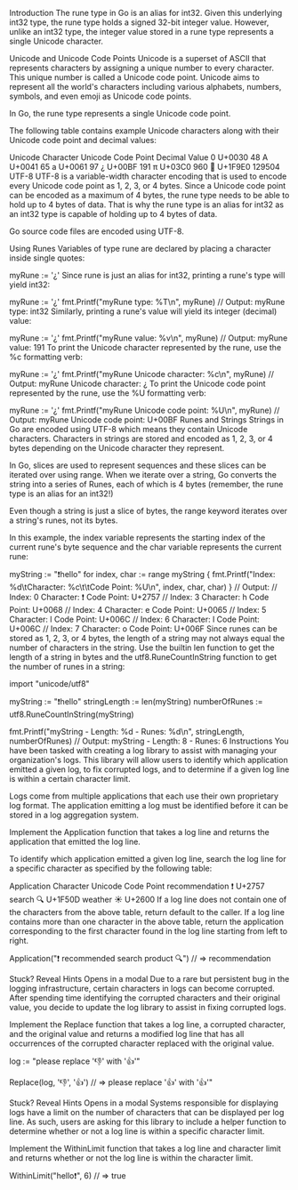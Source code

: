 Introduction
The rune type in Go is an alias for int32. Given this underlying int32 type, the rune type holds a signed 32-bit integer value. However, unlike an int32 type, the integer value stored in a rune type represents a single Unicode character.

Unicode and Unicode Code Points
Unicode is a superset of ASCII that represents characters by assigning a unique number to every character. This unique number is called a Unicode code point. Unicode aims to represent all the world's characters including various alphabets, numbers, symbols, and even emoji as Unicode code points.

In Go, the rune type represents a single Unicode code point.

The following table contains example Unicode characters along with their Unicode code point and decimal values:

Unicode Character	Unicode Code Point	Decimal Value
0	U+0030	48
A	U+0041	65
a	U+0061	97
¿	U+00BF	191
π	U+03C0	960
🧠	U+1F9E0	129504
UTF-8
UTF-8 is a variable-width character encoding that is used to encode every Unicode code point as 1, 2, 3, or 4 bytes. Since a Unicode code point can be encoded as a maximum of 4 bytes, the rune type needs to be able to hold up to 4 bytes of data. That is why the rune type is an alias for int32 as an int32 type is capable of holding up to 4 bytes of data.

Go source code files are encoded using UTF-8.

Using Runes
Variables of type rune are declared by placing a character inside single quotes:

myRune := '¿'
Since rune is just an alias for int32, printing a rune's type will yield int32:

myRune := '¿'
fmt.Printf("myRune type: %T\n", myRune)
// Output: myRune type: int32
Similarly, printing a rune's value will yield its integer (decimal) value:

myRune := '¿'
fmt.Printf("myRune value: %v\n", myRune)
// Output: myRune value: 191
To print the Unicode character represented by the rune, use the %c formatting verb:

myRune := '¿'
fmt.Printf("myRune Unicode character: %c\n", myRune)
// Output: myRune Unicode character: ¿
To print the Unicode code point represented by the rune, use the %U formatting verb:

myRune := '¿'
fmt.Printf("myRune Unicode code point: %U\n", myRune)
// Output: myRune Unicode code point: U+00BF
Runes and Strings
Strings in Go are encoded using UTF-8 which means they contain Unicode characters. Characters in strings are stored and encoded as 1, 2, 3, or 4 bytes depending on the Unicode character they represent.

In Go, slices are used to represent sequences and these slices can be iterated over using range. When we iterate over a string, Go converts the string into a series of Runes, each of which is 4 bytes (remember, the rune type is an alias for an int32!)

Even though a string is just a slice of bytes, the range keyword iterates over a string's runes, not its bytes.

In this example, the index variable represents the starting index of the current rune's byte sequence and the char variable represents the current rune:

myString := "❗hello"
for index, char := range myString {
  fmt.Printf("Index: %d\tCharacter: %c\t\tCode Point: %U\n", index, char, char)
}
// Output:
// Index: 0	Character: ❗		Code Point: U+2757
// Index: 3	Character: h		Code Point: U+0068
// Index: 4	Character: e		Code Point: U+0065
// Index: 5	Character: l		Code Point: U+006C
// Index: 6	Character: l		Code Point: U+006C
// Index: 7	Character: o		Code Point: U+006F
Since runes can be stored as 1, 2, 3, or 4 bytes, the length of a string may not always equal the number of characters in the string. Use the builtin len function to get the length of a string in bytes and the utf8.RuneCountInString function to get the number of runes in a string:

import "unicode/utf8"

myString := "❗hello"
stringLength := len(myString)
numberOfRunes := utf8.RuneCountInString(myString)

fmt.Printf("myString - Length: %d - Runes: %d\n", stringLength, numberOfRunes)
// Output: myString - Length: 8 - Runes: 6
Instructions
You have been tasked with creating a log library to assist with managing your organization's logs. This library will allow users to identify which application emitted a given log, to fix corrupted logs, and to determine if a given log line is within a certain character limit.

Logs come from multiple applications that each use their own proprietary log format. The application emitting a log must be identified before it can be stored in a log aggregation system.

Implement the Application function that takes a log line and returns the application that emitted the log line.

To identify which application emitted a given log line, search the log line for a specific character as specified by the following table:

Application	Character	Unicode Code Point
recommendation	❗	U+2757
search	🔍	U+1F50D
weather	☀	U+2600
If a log line does not contain one of the characters from the above table, return default to the caller. If a log line contains more than one character in the above table, return the application corresponding to the first character found in the log line starting from left to right.

Application("❗ recommended search product 🔍")
// => recommendation

Stuck? Reveal Hints
Opens in a modal
Due to a rare but persistent bug in the logging infrastructure, certain characters in logs can become corrupted. After spending time identifying the corrupted characters and their original value, you decide to update the log library to assist in fixing corrupted logs.

Implement the Replace function that takes a log line, a corrupted character, and the original value and returns a modified log line that has all occurrences of the corrupted character replaced with the original value.

log := "please replace '👎' with '👍'"

Replace(log, '👎', '👍')
// => please replace '👍' with '👍'"

Stuck? Reveal Hints
Opens in a modal
Systems responsible for displaying logs have a limit on the number of characters that can be displayed per log line. As such, users are asking for this library to include a helper function to determine whether or not a log line is within a specific character limit.

Implement the WithinLimit function that takes a log line and character limit and returns whether or not the log line is within the character limit.

WithinLimit("hello❗", 6)
// => true